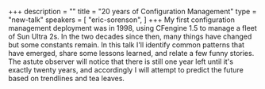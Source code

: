 +++
description = ""
title = "20 years of Configuration Management"
type = "new-talk"
speakers = [
        "eric-sorenson",
]
+++
My first configuration management deployment was in 1998, using CFengine 1.5 to manage a fleet of Sun Ultra 2s. In the two decades since then,
many things have changed but some constants remain. In this talk I'll identify common patterns that have emerged, share some lessons learned,
and relate a few funny stories. The astute observer will notice that there is still one year left until it's exactly twenty years, and accordingly I will
attempt to predict the future based on trendlines and tea leaves.